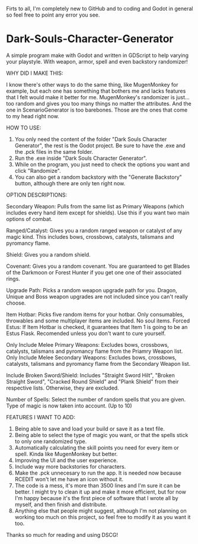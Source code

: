 Firts to all, I'm completely new to GitHub and to coding and Godot in general so feel free to point any error you see.

# Dark-Souls-Character-Generator
A simple program make with Godot and written in GDScript to help varying your playstyle. With weapon, armor, spell and even backstory randomizer!


WHY DID I MAKE THIS:

I know there's other ways to do the same thing, like MugenMonkey for example, but each one has something that bothers me and lacks features that I felt would make it better for me. MugenMonkey's randomizer is just... too random and gives you too many things no matter the attributes. And the one in ScenarioGenerator is too barebones. Those are the ones that come to my head right now.


HOW TO USE:
1. You only need the content of the folder "Dark Souls Character Generator", the rest is the Godot project. Be sure to have the .exe and the .pck files in the same folder.
2. Run the .exe inside "Dark Souls Character Generator".
3. While on the program, you just need to check the options you want and click "Randomize".
4. You can also get a random backstory with the "Generate Backstory" button, although there are only ten right now.


OPTION DESCRIPTIONS:

Secondary Weapon: Pulls from the same list as Primary Weapons (which includes every hand item except for shields). Use this if you want two main options of combat.

Ranged/Catalyst: Gives you a random ranged weapon or catalyst of any magic kind. This includes bows, crossbows, catalysts, talismans and pyromancy flame.

Shield: Gives you a random shield.

Covenant: Gives you a random covenant. You are guaranteed to get Blades of the Darkmoon or Forest Hunter if you get one one of their associated rings.

Upgrade Path: Picks a random weapon upgrade path for you. Dragon, Unique and Boss weapon upgrades are not included since you can't really choose.

Item Hotbar: Picks five random items for your hotbar. Only consumables, throwables and some multiplayer items are included. No soul items.
  Forced Estus: If Item Hotbar is checked, it guarantees that Item 1 is going to be an Estus Flask. Recomended unless you don't want to cure yourself.

Only Include Melee Primary Weapons: Excludes bows, crossbows, catalysts, talismans and pyromancy flame from the Priamry Weapon list.
Only Include Melee Secondary Weapons: Excludes bows, crossbows, catalysts, talismans and pyromancy flame from the Secondary Weapon list.

Include Broken Sword/Shield: Includes "Straight Sword Hilt", "Broken Straight Sword", "Cracked Round Shield" and "Plank Shield" from their respective lists. Otherwise, they are excluded.

Number of Spells: Select the number of random spells that you are given. Type of magic is now taken into account. (Up to 10)


FEATURES I WANT TO ADD:

1. Being able to save and load your build or save it as a text file.
2. Being able to select the type of magic you want, or that the spells stick to only one randomized type.
3. Automatically calculating the skill points you need for every item or spell. Kinda like MugenMonkey but better.
4. Improving the UI and the user experience.
5. Include way more backstories for characters.
6. Make the .pck unnecesary to run the app. It is needed now because RCEDIT won't let me have an icon without it.
7. The code is a mess, it's more than 3500 lines and I'm sure it can be better. I might try to clean it up and make it more efficient, but for now I'm happy because it's the first piece of software that I wrote all by myself, and then finish and distribute.
8. Anything else that people might suggest, although I'm not planning on working too much on this project, so feel free to modify it as you want it too.



Thanks so much for reading and using DSCG!
